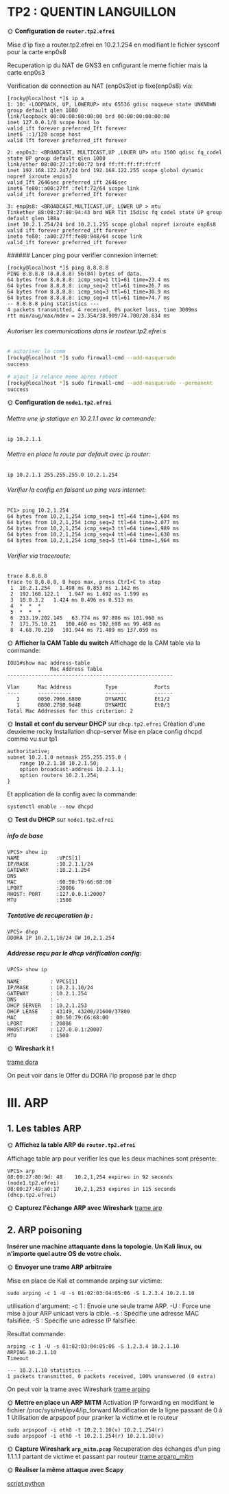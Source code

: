 # TP2 : QUENTIN LANGUILLON

🌞 **Configuration de `router.tp2.efrei`**

Mise d'ip fixe a router.tp2.efrei en 10.2.1.254 en modifiant le fichier sysconf pour la carte enp0s8

Recuperation ip du NAT de GNS3 en cnfigurant le meme fichier mais la carte enp0s3

Verification de connection au NAT (enp0s3)et ip fixe(enp0s8) via: 
```
[rocky@localhost *]$ ip a
1: 10: ‹LOOPBACK, UP, LOWERUP> mtu 65536 gdisc noqueue state UNKNOWN group default qlen 1000
link/loopback 00:00:00:00:00:00 brd 00:00:00:00:00:00
inet 127.0.0.1/8 scope host lo
valid_ift forever preferred_Ift forever
inet6 ::1/128 scope host
valid lft forever preferred_ift forever

2: enpOs3: <BROADCAST, MULTICAST,UP ,LOUER UP> mtu 1500 qdisc fq_codel state UP group default qlen 1000
link/ether 08:00:27:1f:00:72 brd ff:ff:ff:ff:ff:ff
inet 192.168.122.247/24 brd 192.168.122.255 scope global dynamic nopref ixroute enpis3
valid_Ift 2646sec preferred_ift 2646sec
inet6 fe80::a00:27ff :felf:72/64 scope link
valid_ift forever preferred_Ift forever

3: enp@s8: <BROADCAST,MULTICAST,UP, LOWER UP > mtu
Tinkether 88:08:27:80:94:43 brd WER Tit 15disc fq codel state UP group default glen 188a
inet 10.2.1.254/24 brd 10.2.1.255 scope global nopref ixroute enpßs8
valid ift forever preferred_ift forever
ineto feß0: :a00:27ff:fe80:948/64 scope link
valid_ift forever preferred_ift forever
```
###### Lancer ping pour verifier connexion internet: 
```
[rocky@localhost *]$ ping 8.8.8.8
PING 8.8.8.8 (8.8.8.8) 56(84) bytes of data.
64 bytes from 8.8.8.8: icmp_seq=1 tt1=61 time=23.4 ms
64 bytes from 8.8.8.8: icmp_seq=2 ttl=61 time=26.7 ms
64 bytes from 8.8.8.8: icmp_seq=3 ttl=61 time=30.9 ms
64 bytes from 8.8.8.8: icmp_seg=4 ttl=61 time=74.7 ms
-- 8.8.8.8 ping statistics ---
4 packets transmitted, 4 received, 0% packet loss, time 3009ms
rtt min/aug/max/mdev = 23.354/38.909/74.700/20.834 ms
``` 
###### Autoriser les communications dans le routeur.tp2.efrei:s
```bash
# autoriser la comm
[rocky@localhost *]$ sudo firewall-cmd --add-masquerade
success

# ajout la relance meme apres reboot
[rocky@localhost *]$ sudo firewall-cmd --add-masquerade --permanent
success
```

🌞 **Configuration de `node1.tp2.efrei`**

###### Mettre une ip statique en 10.2.1.1 avec la commande:
```
ip 10.2.1.1
```
###### Mettre en place la route par default avec ip router:
```
ip 10.2.1.1 255.255.255.0 10.2.1.254
```
###### Verifier la config en faisant un ping vers internet:
```
PC1> ping 10.2,1.254
64 bytes from 10,2,1,254 icmp_seq=1 ttl=64 time=1,604 ms
64 bytes from 10,2,1,254 icmp_seq=2 ttl=64 time=2.077 ms
64 bytes from 10,2,1,254 icmp_seq=3 ttl=64 time=1,989 ms
64 bytes from 10,2,1,254 icmp_seq=4 ttl=64 time=1,630 ms
64 bytes from 10,2,1,254 icmp_seq=5 ttl=64 time=1,964 ms

```
###### Verifier via traceroute:
```
trace 8.8.8.8
trace to 8,8.8,8, 8 hops max, press CtrI+C to stop
 1  10.2.1.254   1.498 ms 0.853 ms 1.142 ms
 2  192.168.122.1   1.947 ms 1.692 ms 1.599 ms
 3  10.0.3.2   1.424 ms 0.496 ms 0.513 ms
 4  *  *  *
 5  *  *  *
 6  213.19.202.145   63.774 ms 97.896 ms 101.960 ms
 7  171.75.10.21   100.460 ms 102,698 ms 99.468 ms
 8  4.68.70.210   101.944 ms 71.409 ms 137.059 ms
```


🌞 **Afficher la CAM Table du switch**
Affichage de la CAM table via la commande:
```
IOU1#show mac address-table
              Mac Address Table
------------------------------------------------------

Vlan      Mac Address           Type            Ports
----      -----------           -------         ------
   1      0050.7966.6800        DYNAMIC         Et1/2
   1      0800.2780.9d48        DYNAMIC         Et0/3
Total Mac Addresses for this criterion: 2
```

🌞 **Install et conf du serveur DHCP** sur `dhcp.tp2.efrei`
Création d'une deuxieme rocky
Installation dhcp-server
Mise en place config dhcpd comme vu sur tp1
```
authoritative;
subnet 10.2.1.0 netmask 255.255.255.0 {
	range 10.2.1.10 10.2.1.50;
	option broadcast-address 10.2.1.1;
	option routers 10.2.1.254;
}
```
Et application de la config avec la commande:
```
systemctl enable --now dhcpd
```


🌞 **Test du DHCP** sur `node1.tp2.efrei`
##### info de base
```
VPCS> show ip
NAME            :VPCS[1]
IP/MASK         :10.2.1.1/24
GATEWAY         :10.2.1.254
DNS
МАС             :00:50:79:66:68:00
LPORT           :20006    
RHOST: PORT     :127.0.0.1:20007
MTU             :1500
```
##### Tentative de recuperation ip :
```
VPCS> dhop
DDORA IP 10.2,1,10/24 GW 10,2.1.254
```
##### Addresse reçu par le dhcp vérification config:
```
VPCS> show ip

NAME          : VPCS[1]
IP/MASK       : 10.2.1.10/24
GATEWAY       : 10.2.1.254
DNS           : -
DHCP SERVER   : 10.2.1.253
DHCP LEASE    : 43149, 43200/21600/37800
MAC           : 00:50:79:66:68:00
LPORT         : 20006
RHOST:PORT    : 127.0.0.1:20007
MTU           : 1500
```



🌞 **Wireshark it !**

[trame dora](DORA-wire.pcapng)

On peut voir dans le Offer du DORA l'ip proposé par le dhcp


# III. ARP

## 1. Les tables ARP

🌞 **Affichez la table ARP de `router.tp2.efrei`**

Affichage table arp pour verifier les que les deux machines sont présente:
```
VPCS> arp
08:00:27:80:9d: 48    10.2,1,254 expires in 92 seconds  (node1.tp2.efrei)
08:00:27:49:a0:17     10,2,1,253 expires in 115 seconds (dhcp.tp2.efrei)
```

🌞 **Capturez l'échange ARP avec Wireshark**
[trame arp](Arp-request-dhcp.pcapng)

## 2. ARP poisoning

**Insérer une machine attaquante dans la topologie. Un Kali linux, ou n'importe quel autre OS de votre choix.**

🌞 **Envoyer une trame ARP arbitraire**

Mise en place de Kali et commande arping sur victime:
```
sudo arping -c 1 -U -s 01:02:03:04:05:06 -S 1.2.3.4 10.2.1.10
```
utilisation d'argument:
-c 1 : Envoie une seule trame ARP.
-U : Force une mise à jour ARP unicast vers la cible.
-s : Spécifie une adresse MAC falsifiée.
-S : Spécifie une adresse IP falsifiée.

Resultat commande:
```
arping -c 1 -U -s 01:02:03:04:05:06 -S 1.2.3.4 10.2.1.10
ARPING 10.2.1.10
Timeout

--- 10.2.1.10 statistics ---
1 packets transmitted, 0 packets received, 100% unanswered (0 extra)
```
On peut voir la trame avec Wireshark
[trame arping](arping-request.pcapng)

🌞 **Mettre en place un ARP MITM**
Activation IP forwarding en modifiant le fichier /proc/sys/net/ipv4/ip_forward
Modification de la ligne passant de 0 à 1
Utilisation de arpspoof pour pranker la victime et le routeur
```
sudo arpspoof -i eth0 -t 10.2.1.10(v) 10.2.1.254(r)
sudo arpspoof -i eth0 -t 10.2.1.254(r) 10.2.1.10(v)
```

🌞 **Capture Wireshark `arp_mitm.pcap`**
Recuperation des échanges d'un ping 1.1.1.1 partant de victime et passant par routeur
[trame arparp_mitm](Ping-Victime-Vu-par-Kali-je-jure-c-vrai.pcapng)

🌞 **Réaliser la même attaque avec Scapy**


[script python](HAAAAAAAAAAAAAAAAAAAAAA.py)
